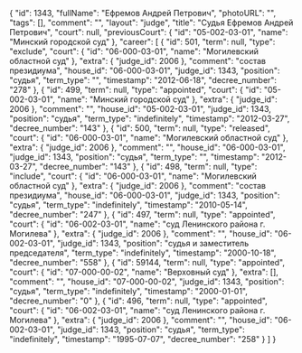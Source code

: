 {
    "id": 1343,
    "fullName": "Ефремов Андрей Петрович",
    "photoURL": "",
    "tags": [],
    "comment": "",
    "layout": "judge",
    "title": "Судья Ефремов Андрей Петрович",
    "court": null,
    "previousCourt": {
        "id": "05-002-03-01",
        "name": "Минский городской суд"
    },
    "career": [
        {
            "id": 501,
            "term": null,
            "type": "exclude",
            "court": {
                "id": "06-000-03-01",
                "name": "Могилевский областной суд"
            },
            "extra": {
                "judge_id": 2006
            },
            "comment": "состав президиума",
            "house_id": "06-000-03-01",
            "judge_id": 1343,
            "position": "судья",
            "term_type": "",
            "timestamp": "2012-06-18",
            "decree_number": "278"
        },
        {
            "id": 499,
            "term": null,
            "type": "appointed",
            "court": {
                "id": "05-002-03-01",
                "name": "Минский городской суд"
            },
            "extra": {
                "judge_id": 2006
            },
            "comment": "",
            "house_id": "05-002-03-01",
            "judge_id": 1343,
            "position": "судья",
            "term_type": "indefinitely",
            "timestamp": "2012-03-27",
            "decree_number": "143"
        },
        {
            "id": 500,
            "term": null,
            "type": "released",
            "court": {
                "id": "06-000-03-01",
                "name": "Могилевский областной суд"
            },
            "extra": {
                "judge_id": 2006
            },
            "comment": "",
            "house_id": "06-000-03-01",
            "judge_id": 1343,
            "position": "судья",
            "term_type": "",
            "timestamp": "2012-03-27",
            "decree_number": "143"
        },
        {
            "id": 498,
            "term": null,
            "type": "include",
            "court": {
                "id": "06-000-03-01",
                "name": "Могилевский областной суд"
            },
            "extra": {
                "judge_id": 2006
            },
            "comment": "состав президиума",
            "house_id": "06-000-03-01",
            "judge_id": 1343,
            "position": "судья",
            "term_type": "indefinitely",
            "timestamp": "2010-05-14",
            "decree_number": "247"
        },
        {
            "id": 497,
            "term": null,
            "type": "appointed",
            "court": {
                "id": "06-002-03-01",
                "name": "суд Ленинского района г. Могилева"
            },
            "extra": {
                "judge_id": 2006
            },
            "comment": "",
            "house_id": "06-002-03-01",
            "judge_id": 1343,
            "position": "судья и заместитель председателя",
            "term_type": "indefinitely",
            "timestamp": "2000-10-18",
            "decree_number": "558"
        },
        {
            "id": 59144,
            "term": null,
            "type": "appointed",
            "court": {
                "id": "07-000-00-02",
                "name": "Верховный суд"
            },
            "extra": [],
            "comment": "",
            "house_id": "07-000-00-02",
            "judge_id": 1343,
            "position": "судья",
            "term_type": "indefinitely",
            "timestamp": "2000-01-01",
            "decree_number": "0"
        },
        {
            "id": 496,
            "term": null,
            "type": "appointed",
            "court": {
                "id": "06-002-03-01",
                "name": "суд Ленинского района г. Могилева"
            },
            "extra": {
                "judge_id": 2006
            },
            "comment": "",
            "house_id": "06-002-03-01",
            "judge_id": 1343,
            "position": "судья",
            "term_type": "indefinitely",
            "timestamp": "1995-07-07",
            "decree_number": "258"
        }
    ]
}